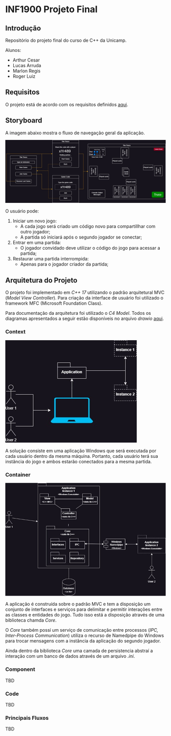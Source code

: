 # INF1900 Projeto Final

## Introdução

Repositório do projeto final do curso de C++ da Unicamp.

Alunos:
- Arthur Cesar
- Lucas Arruda
- Marlon Regis
- Roger Luiz

## Requisitos

O projeto está de acordo com os requisitos definidos [aqui](Doc/Requisitos_TheTruco_ProjetoFinal.docx.pdf).

## Storyboard

A imagem abaixo mostra o fluxo de navegação geral da aplicação.

![Alt text](Doc/storyboard.jpg)

O usuário pode:

1. Iniciar um novo jogo:
    - A cada jogo será criado um código novo para compartillhar com outro jogador;
    - A partida só iniciará após o segundo jogador se conectar;
2. Entrar em uma partida:
    - O jogador convidado deve utilizar o código do jogo para acessar a partida;
3. Restaurar uma partida interrompida:
    - Apenas para o jogador criador da partida;

## Arquitetura do Projeto

O projeto foi implementado em *C++ 17* utilizando o padrão arquitetural MVC (*Model View Controller*). Para criação da interface de usuário foi utilizado o framework MFC (Microsoft Foundation Class).

Para documentação da arquitetura foi utilizado o *C4 Model*. Todos os diagramas apresentados a seguir estão disponíveis no arquivo *drawio* [aqui](Doc/TheTruco.drawio). 

### Context

![Alt text](Doc/c4_model-Context.jpg)

A solução consiste em uma aplicação Windows que será executada por cada usuário dentro da mesma máquina. Portanto, cada usuário terá sua instância do jogo e ambos estarão conectados para a mesma partida.

### Container

![Alt text](Doc/c4_model-Container.jpg)

A aplicação é construída sobre o padrão MVC e tem a disposição um conjunto de interfaces e serviços para delimitar e permitir interações entre as classes e entidades do jogo. Tudo isso está a disposição através de uma biblioteca chamda *Core*.

O *Core* também possí um serviço de comunicação entre processos (*IPC, Inter-Process Communication*) utiliza o recurso de Namedpipe do Windows para trocar mensagens com a instância da aplicação do segundo jogador.

Ainda dentro da biblioteca *Core* uma camada de persistencia abstraí a interação com um banco de dados através de um arquivo *.ini*.

### Component

TBD

### Code

TBD

### Principais Fluxos

TBD